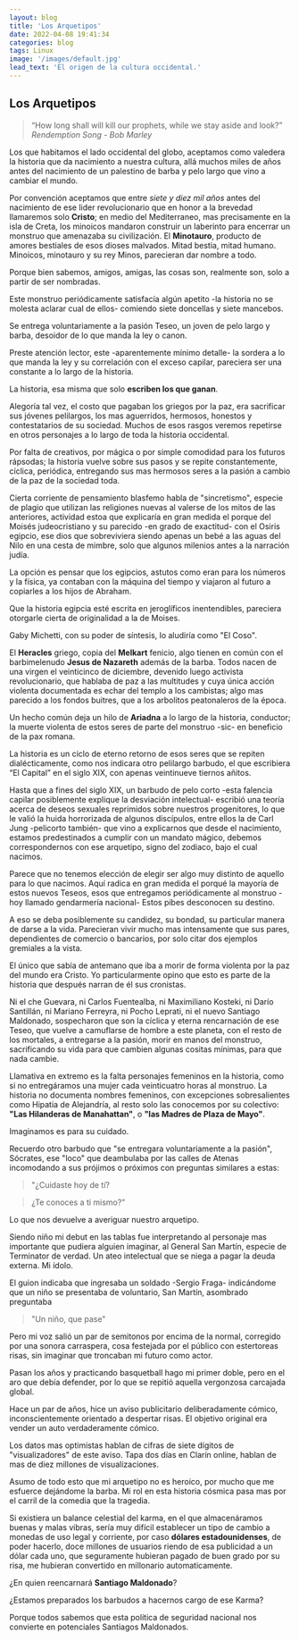```yaml
---
layout: blog
title: 'Los Arquetipos'
date: 2022-04-08 19:41:34
categories: blog
tags: Linux
image: '/images/default.jpg'
lead_text: 'El origen de la cultura occidental.'
---
```


## Los Arquetipos

> “How long shall will kill our prophets, while we stay aside and look?” *Rendemption Song - Bob Marley*


Los que habitamos el lado occidental del globo, aceptamos como valedera la historia que da nacimiento a nuestra cultura, allá muchos miles de años antes del nacimiento de un palestino de barba y pelo largo que vino a cambiar el mundo.

Por convención aceptamos que entre *siete y diez mil años* antes del nacimiento de ese lider revolucionario que en honor a la brevedad llamaremos solo **Cristo**; en medio del Mediterraneo, mas precisamente en la isla de Creta, los minoicos mandaron construir un laberinto para encerrar un monstruo que amenazaba su civilización. El **Minotauro**, producto de amores bestiales de esos dioses malvados. Mitad bestia, mitad humano.  Minoicos, minotauro y su rey Minos, parecieran dar nombre a todo.  

Porque bien sabemos, amigos, amigas, las cosas son, realmente son, solo a partir de ser nombradas.

Este monstruo periódicamente satisfacía algún apetito -la historia no se molesta aclarar cual de ellos- comiendo siete doncellas y siete mancebos.

Se entrega voluntariamente a la pasión Teseo, un joven de pelo largo y barba, desoidor de lo que manda la ley o canon.

Preste atención lector, este -aparentemente mínimo detalle- la sordera a lo que manda la ley y su correlación con el exceso capilar, pareciera ser una constante a lo largo de la historia.

La historia, esa misma que solo **escriben los que ganan**.

Alegoría tal vez, el costo que pagaban los griegos por la paz, era sacrificar sus jóvenes pelilargos, los mas aguerridos, hermosos, honestos y contestatarios de su sociedad. Muchos de esos rasgos veremos repetirse en otros personajes a lo largo de toda la historia occidental.

Por falta de creativos, por mágica o por simple comodidad para los futuros rápsodas; la historia vuelve sobre sus pasos y se repite constantemente, cíclica, periódica, entregando sus mas hermosos seres a la pasión a cambio de la paz de la sociedad toda.

Cierta corriente de pensamiento blasfemo habla de "sincretismo", especie de plagio que utilizan las religiones nuevas al valerse de los mitos de las anteriores, actividad estoa que explicaría en gran medida el porque del Moisés judeocristiano y su parecido -en grado de exactitud- con el Osiris egipcio, ese dios que sobreviviera siendo apenas un bebé a las aguas del Nilo en una cesta de mimbre, solo que algunos milenios antes a la narración judía.

La opción es pensar que los egipcios, astutos como eran para los números y la física, ya contaban con la máquina del tiempo y viajaron al futuro a copiarles a los hijos de Abraham.

Que la historia egipcia esté escrita en jeroglíficos inentendibles, pareciera otorgarle cierta de originalidad a la de Moises.

Gaby Michetti, con su poder de síntesis, lo aludiría como "El Coso". 

El **Heracles** griego, copia del **Melkart** fenicio, algo tienen en común con el barbimelenudo **Jesus de Nazareth** además de la barba.  Todos nacen de una virgen el veinticinco de diciembre, devenido luego activista revolucionario, que hablaba de paz a las multitudes y cuya única acción violenta documentada es echar del templo a los cambistas; algo mas parecido a los fondos buitres, que a los arbolitos peatonaleros de la época.

Un hecho común deja un hilo de **Ariadna** a lo largo de la historia, conductor; la muerte violenta de estos seres de parte del monstruo -sic- en beneficio de la pax romana.

La historia es un ciclo de eterno retorno de esos seres que se repiten dialécticamente, como nos indicara otro pelilargo barbudo, el que escribiera “El Capital” en el siglo XIX, con apenas veintinueve tiernos añitos.

Hasta que a fines del siglo XIX, un barbudo de pelo corto -esta falencia capilar posiblemente explique la desviación intelectual- escribió una teoría acerca de deseos sexuales reprimidos sobre nuestros progenitores, lo que le valió la huida horrorizada de algunos discípulos, entre ellos la de Carl Jung -pelicorto también- que vino a explicarnos que desde el nacimiento, estamos predestinados a cumplir con un mandato mágico, debemos correspondernos con ese arquetipo, signo del zodiaco, bajo el cual nacimos.

Parece que no tenemos elección de elegir ser algo muy distinto de aquello para lo que nacimos. Aquí radica en gran medida el porqué la mayoría de estos nuevos Teseos, esos que entregamos periódicamente al monstruo -hoy llamado gendarmería nacional- Estos pibes desconocen su destino.

A eso se deba posiblemente su candidez, su bondad, su particular manera de darse a la vida.  Parecieran vivir mucho mas intensamente que sus pares, dependientes de comercio o bancarios, por solo citar dos ejemplos gremiales a la vista.

El único que sabía de antemano que iba a morir de forma violenta por la paz del mundo era Cristo.  Yo particularmente opino que esto es parte de la historia que después narran de él sus cronistas.

Ni el che Guevara, ni Carlos Fuentealba, ni Maximiliano Kosteki, ni Darío Santillán, ni Mariano Ferreyra, ni Pocho Leprati, ni el nuevo Santiago Maldonado, sospecharon que son la cíclica y eterna rencarnación de ese Teseo, que vuelve a camuflarse de hombre a este planeta, con el resto de los mortales, a entregarse a la pasión, morir en manos del monstruo, sacrificando su vida para que cambien algunas cositas mínimas, para que nada cambie.

Llamativa en extremo es la falta personajes femeninos en la historia, como si no entregáramos una mujer cada veinticuatro horas al monstruo.  La historia no documenta nombres femeninos, con excepciones sobresalientes como Hipatia de Alejandría, al resto solo las conocemos por su colectivo: **"Las Hilanderas de Manahattan"**, o **"las Madres de Plaza de Mayo"**.

Imaginamos es para su cuidado.

Recuerdo otro barbudo que "se entregara voluntariamente a la pasión", Sócrates, ese "loco" que deambulaba por las calles de Atenas incomodando a sus prójimos o próximos con preguntas similares a estas:

> "¿Cuidaste hoy de tí?

> ¿Te conoces a ti mismo?"

Lo que nos devuelve a averiguar nuestro arquetipo.

Siendo niño mi debut en las tablas fue interpretando al personaje mas importante que pudiera alguien imaginar, al General San Martín, especie de Terminator de verdad.  Un ateo intelectual que se niega a pagar la deuda externa.  Mi ídolo.

El guion indicaba que ingresaba un soldado -Sergio Fraga- indicándome que un niño se presentaba de voluntario, San Martín, asombrado preguntaba

> "Un niño, que pase"

Pero mi voz salió un par de semitonos por encima de la normal, corregido por una sonora carraspera, cosa festejada por el público con estertoreas risas, sin imaginar que troncaban mi futuro como actor.

Pasan los años y practicando basquetball hago mi primer doble, pero en el aro que debía defender, por lo que se repitió aquella vergonzosa carcajada global.

Hace un par de años, hice un aviso publicitario deliberadamente cómico, inconscientemente orientado a despertar risas. El objetivo original era vender un auto verdaderamente cómico.

Los datos mas optimistas hablan de cifras de siete dígitos de "visualizadores" de este aviso. Tapa dos días en Clarín online, hablan de mas de diez millones de visualizaciones.

Asumo de todo esto que mi arquetipo no es heroico, por mucho que me esfuerce dejándome la barba.  Mi rol en esta historia cósmica pasa mas por el carril de la comedia que la tragedia.

Si existiera un balance celestial del karma, en el que almacenáramos buenas y malas vibras, sería muy difícil establecer un tipo de cambio a monedas de uso legal y corriente, por caso **dólares estadounidenses**, de poder hacerlo, doce millones de usuarios riendo de esa publicidad a un dólar cada uno, que seguramente hubieran pagado de buen grado por su risa, me hubieran convertido en millonario automaticamente.

¿En quien reencarnará **Santiago Maldonado**?

¿Estamos preparados los barbudos a hacernos cargo de ese Karma?

Porque todos sabemos que esta política de seguridad nacional nos convierte en potenciales Santiagos Maldonados.
